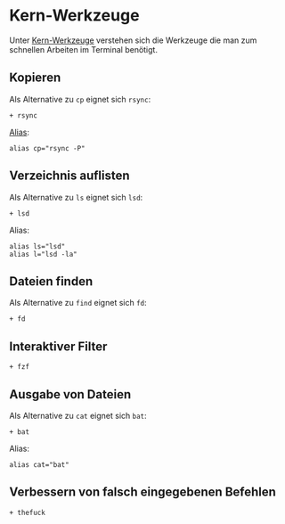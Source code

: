 # Kern-Werkzeuge

Unter [Kern-Werkzeuge](https://wiki.archlinux.org/index.php/Core_utilities) verstehen sich die Werkzeuge die man zum schnellen Arbeiten im Terminal benötigt.

## Kopieren

Als Alternative zu `cp` eignet sich `rsync`:

    + rsync

[Alias](https://wiki.archlinux.org/index.php/Rsync#As_cp/mv_alternative):
    
    alias cp="rsync -P"

## Verzeichnis auflisten

Als Alternative zu `ls` eignet sich `lsd`:

    + lsd

Alias:

    alias ls="lsd"
    alias l="lsd -la"

## Dateien finden

Als Alternative zu `find` eignet sich `fd`:

    + fd

## Interaktiver Filter

    + fzf

## Ausgabe von Dateien

Als Alternative zu `cat` eignet sich `bat`: 

    + bat

Alias:
    
    alias cat="bat"

## Verbessern von falsch eingegebenen Befehlen

    + thefuck